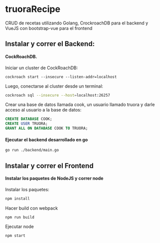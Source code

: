 # truoraRecipe
CRUD de recetas utilizando Golang, CrockroachDB para el backend y VueJS con bootstrap-vue para el frontend

## Instalar y correr el Backend:

#### CockRoachDB. 

Iniciar un cluster de CockRoachDB:

```shell-script
cockroach start --insecure --listen-addr=localhost
```

Luego, conectarse al cluster desde un terminal:
```sh
cockroach sql --insecure --host=localhost:26257
```
Crear una base de datos llamada cook, un usuario llamado truora y darle acceso al usuario a la base de datos:

```sql
CREATE DATABASE COOK;
CREATE USER TRUORA;
GRANT ALL ON DATABASE COOK TO TRUORA;
```

#### Ejecutar el backend desarrollado en go
```sh
go run ./backend/main.go
```

## Instalar y correr el Frontend

#### Instalar los paquetes de NodeJS y correr node

Instalar los paquetes:
```sh
npm install
```

Hacer build con webpack
```sh
npm run build
```

Ejecutar node
```sh
npm start
```
